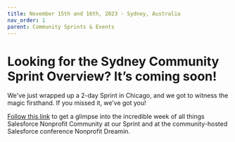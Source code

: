 ```yaml
---
title: November 15th and 16th, 2023 - Sydney, Australia
nav_order: 1
parent: Community Sprints & Events
---
```



# Looking for the Sydney Community Sprint Overview? It’s coming soon! 

We've just wrapped up a 2-day Sprint in Chicago, and we got to witness the magic firsthand. If you missed it, we’ve got you! 

[Follow this link](https://sfdo-community-sprints.github.io/docs/sprints/2023-10-3031-Sprint/#community-innovation-in-chicago-wrapping-up-a-spooktacular-commons-community-sprint-and-nonprofit-dreamin) to get a glimpse into the incredible week of all things Salesforce Nonprofit Community at our Sprint and at the community-hosted Salesforce conference Nonprofit Dreamin.

